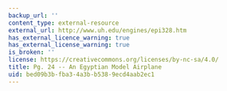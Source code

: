 ```yaml
---
backup_url: ''
content_type: external-resource
external_url: http://www.uh.edu/engines/epi328.htm
has_external_licence_warning: true
has_external_license_warning: true
is_broken: ''
license: https://creativecommons.org/licenses/by-nc-sa/4.0/
title: Pg. 24 -- An Egyptian Model Airplane
uid: bed09b3b-fba3-4a3b-b538-9ecd4aab2ec1
---
```


